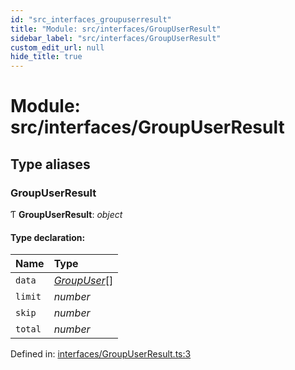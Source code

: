 ```yaml
---
id: "src_interfaces_groupuserresult"
title: "Module: src/interfaces/GroupUserResult"
sidebar_label: "src/interfaces/GroupUserResult"
custom_edit_url: null
hide_title: true
---
```


# Module: src/interfaces/GroupUserResult

## Type aliases

### GroupUserResult

Ƭ **GroupUserResult**: *object*

#### Type declaration:

| Name | Type |
| :------ | :------ |
| `data` | [*GroupUser*](src_interfaces_groupuser.md#groupuser)[] |
| `limit` | *number* |
| `skip` | *number* |
| `total` | *number* |

Defined in: [interfaces/GroupUserResult.ts:3](https://github.com/xr3ngine/xr3ngine/blob/2d83606b6/packages/common/src/interfaces/GroupUserResult.ts#L3)
